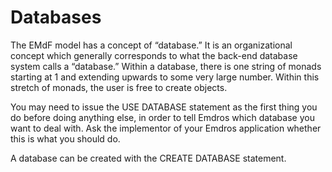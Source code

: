 # Databases

The EMdF model has a concept of “database.” It is an organizational
concept which generally corresponds to what the back-end database
system calls a “database.” Within a database, there is one string of
monads starting at 1 and extending upwards to some very large
number. Within this stretch of monads, the user is free to create
objects.

You may need to issue the USE DATABASE statement as the first thing
you do before doing anything else, in order to tell Emdros which
database you want to deal with. Ask the implementor of your Emdros
application whether this is what you should do.

A database can be created with the CREATE DATABASE statement.
